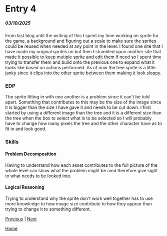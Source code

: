 # Entry 4
##### 03/10/2025
From last blog until the writing of this I spent my time working on sprite for the game, a background and figuring out a scale to make sure the sprites could be reused when needed at any point in the level. I found one site that I have made my original sprites on but then I stumbled upon another site that made it possible to keep mutiple sprite and edit them if need so I spent time trying to transfer them and build onto the previous one to expand what it looks like based on actions performed. As of now the tree sprite is a little janky since it clips into the other sprite between them making it look sloppy.

### EDP
The sprite fitting in with one another is a problem since it can't be told apart. Something that contributes to this may be the size of the image since it is bigger than the size I have gave it and needs to be cut down. I first started by using a different image than the tree and it is a different size than the tree when the box to select what is to be selected so I will probably have to change how many pixels the tree and the other character have as to fit in and look good.

### Skills
#### Problem Decomposition
Having to understand how each asset contributes to the full picture of the whole level can show what the problem might be amd therefore give sight to what needs to be looked into.
#### Logical Reasoning
Trying to understand why the sprite don't work well together has to use more knowledge to how image size contribute to how they appear than trying to change it to something different. 

[Previous](entry03.md) | [Next](entry05.md)

[Home](../README.md)

